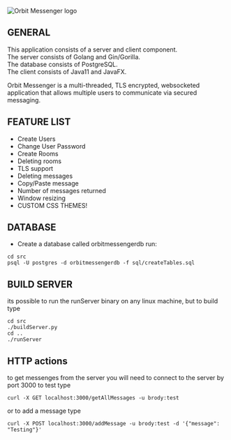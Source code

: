 ![Orbit Messenger logo](https://github.com/MaxwellM/Orbit-Messenger/blob/master/src/images/orbit-messenger-logo.png)

## GENERAL
This application consists of a server and client component.  
The server consists of Golang and Gin/Gorilla.  
The database consists of PostgreSQL.  
The client consists of Java11 and JavaFX.  

Orbit Messenger is a multi-threaded, TLS encrypted, websocketed application that allows multiple users to communicate via secured messaging. 

## FEATURE LIST
* Create Users
* Change User Password
* Create Rooms
* Deleting rooms
* TLS support
* Deleting messages
* Copy/Paste message
* Number of messages returned
* Window resizing
* CUSTOM CSS THEMES!

## DATABASE
* Create a database called orbitmessengerdb
run:
```
cd src
psql -U postgres -d orbitmessengerdb -f sql/createTables.sql
```

## BUILD SERVER
its possible to run the runServer binary on any linux machine, but to build type
```
cd src
./buildServer.py
cd ..
./runServer
```

## HTTP actions
to get messenges from the server you will need to connect to the server by port 3000
to test type
```
curl -X GET localhost:3000/getAllMessages -u brody:test
```
or to add a message type
```
curl -X POST localhost:3000/addMessage -u brody:test -d '{"message": "Testing"}'

```


